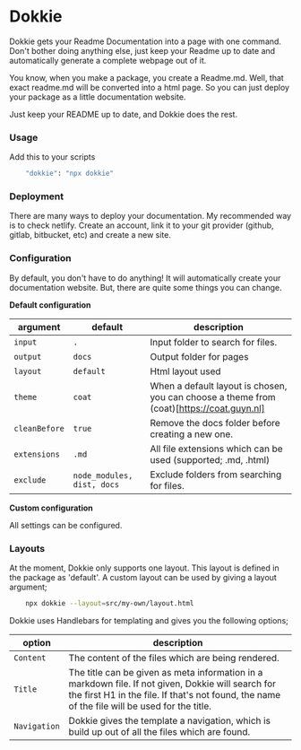 # Dokkie

Dokkie gets your Readme Documentation into a page with one command. Don't bother doing anything else, just keep your Readme up to date and automatically generate a complete webpage out of it.

You know, when you make a package, you create a Readme.md. Well, that
exact readme.md will be converted into a html page. So you can just deploy
your package as a little documentation website.

Just keep your README up to date, and Dokkie does the rest.

### Usage

Add this to your scripts

```bash
    "dokkie": "npx dokkie"
```

### Deployment

There are many ways to deploy your documentation. My recommended way is to check netlify. Create an account, link it to your git provider (github, gitlab, bitbucket, etc) and create a new site.

### Configuration

By default, you don't have to do anything! It will automatically create your documentation website. But, there are quite some things you can change.

**Default configuration**

| argument      | default                    | description                                                                               |
| ------------- | -------------------------- | ----------------------------------------------------------------------------------------- |
| `input`       | `.`                        | Input folder to search for files.                                                         |
| `output`      | `docs`                     | Output folder for pages                                                                   |
| `layout`      | `default`                  | Html layout used                                                                          |
| `theme`       | `coat`                     | When a default layout is chosen, you can choose a theme from (coat)[https://coat.guyn.nl] |
| `cleanBefore` | `true`                     | Remove the docs folder before creating a new one.                                         |
| `extensions`  | `.md`                      | All file extensions which can be used (supported; .md, .html)                             |
| `exclude`     | `node_modules, dist, docs` | Exclude folders from searching for files.                                                 |

**Custom configuration**

All settings can be configured.

### Layouts

At the moment, Dokkie only supports one layout. This layout is defined in the package as 'default'. A custom layout can be used by giving a layout argument;

```bash
    npx dokkie --layout=src/my-own/layout.html
```

Dokkie uses Handlebars for templating and gives you the following options;

| option       | description                                                                                                                                                                                         |
| ------------ | --------------------------------------------------------------------------------------------------------------------------------------------------------------------------------------------------- |
| `Content`    | The content of the files which are being rendered.                                                                                                                                                  |
| `Title`      | The title can be given as meta information in a markdown file. If not given, Dokkie will search for the first H1 in the file. If that's not found, the name of the file will be used for the title. |
| `Navigation` | Dokkie gives the template a navigation, which is build up out of all the files which are found.                                                                                                     |
